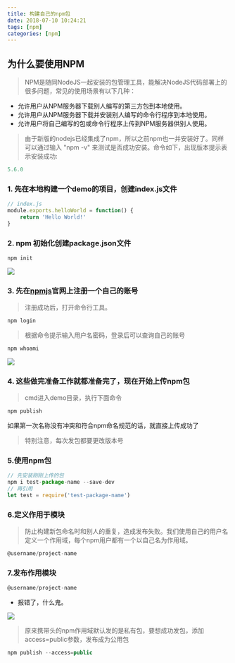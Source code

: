 ```yaml
---
title: 构建自己的npm包
date: 2018-07-10 10:24:21
tags: [npm]
categories: [npm]
---
```


## 为什么要使用NPM

> NPM是随同NodeJS一起安装的包管理工具，能解决NodeJS代码部署上的很多问题，常见的使用场景有以下几种：

* 允许用户从NPM服务器下载别人编写的第三方包到本地使用。
* 允许用户从NPM服务器下载并安装别人编写的命令行程序到本地使用。
* 允许用户将自己编写的包或命令行程序上传到NPM服务器供别人使用。

> 由于新版的nodejs已经集成了npm，所以之前npm也一并安装好了。同样可以通过输入 "npm -v" 来测试是否成功安装。命令如下，出现版本提示表示安装成功:


```js
5.6.0
```
<!-- more -->
### 1. 先在本地构建一个demo的项目，创建index.js文件
```js
// index.js
module.exports.helloWorld = function() {
    return 'Hello World!'
}
```
### 2. npm 初始化创建package.json文件

```js
npm init
```
![](/images/npm-init.png)



### 3. 先在[npmjs](https://www.npmjs.com/)官网上注册一个自己的账号

> 注册成功后，打开命令行工具。
```js
npm login
```
> 根据命令提示输入用户名密码，登录后可以查询自己的账号

```js
npm whoami
```
![](/images/npm-login.png)

### 4. 这些做完准备工作就都准备完了，现在开始上传npm包

> cmd进入demo目录，执行下面命令
```js
npm publish
```

如果第一次名称没有冲突和符合npm命名规范的话，就直接上传成功了

> 特别注意，每次发包都要更改版本号

### 5.使用npm包

```js
// 先安装刚刚上传的包
npm i test-package-name --save-dev
// 再引用
let test = require('test-package-name')
```

### 6.定义作用于模块

> 防止构建新包命名时和别人的重复，造成发布失败。我们使用自己的用户名定义一个作用域，每个npm用户都有一个以自己名为作用域。

```js
@username/project-name
```

### 7.发布作用模块

```js
@username/project-name
```
- 报错了，什么鬼。

![](/images/npm-error.png)

> 原来携带头的npm作用域默认发的是私有包，要想成功发包，添加access=public参数，发布成为公用包

```js
npm publish --access=public
```
